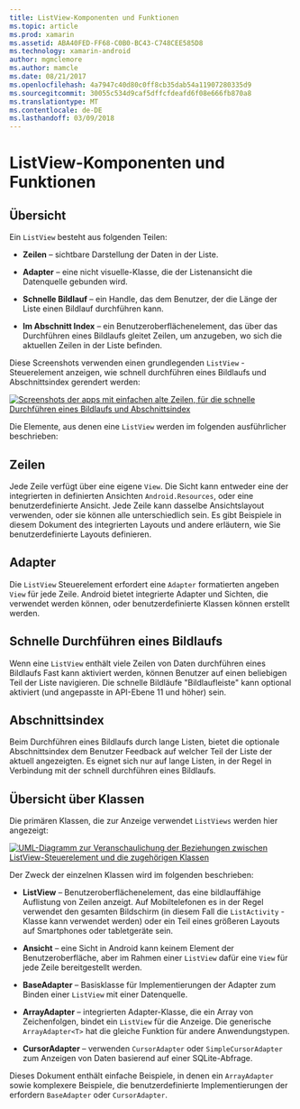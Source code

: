 ```yaml
---
title: ListView-Komponenten und Funktionen
ms.topic: article
ms.prod: xamarin
ms.assetid: ABA40FED-FF68-C0B0-BC43-C748CEE585D8
ms.technology: xamarin-android
author: mgmclemore
ms.author: mamcle
ms.date: 08/21/2017
ms.openlocfilehash: 4a7947c40d80c0ff8cb35dab54a11907280335d9
ms.sourcegitcommit: 30055c534d9caf5dffcfdeafd6f08e666fb870a8
ms.translationtype: MT
ms.contentlocale: de-DE
ms.lasthandoff: 03/09/2018
---
```

# <a name="listview-parts-and-functionality"></a>ListView-Komponenten und Funktionen


## <a name="overview"></a>Übersicht

Ein `ListView` besteht aus folgenden Teilen:

- **Zeilen** &ndash; sichtbare Darstellung der Daten in der Liste.

- **Adapter** &ndash; eine nicht visuelle-Klasse, die der Listenansicht die Datenquelle gebunden wird.

- **Schnelle Bildlauf** &ndash; ein Handle, das dem Benutzer, der die Länge der Liste einen Bildlauf durchführen kann.

- **Im Abschnitt Index** &ndash; ein Benutzeroberflächenelement, das über das Durchführen eines Bildlaufs gleitet Zeilen, um anzugeben, wo sich die aktuellen Zeilen in der Liste befinden.

Diese Screenshots verwenden einen grundlegenden `ListView` -Steuerelement anzeigen, wie schnell durchführen eines Bildlaufs und Abschnittsindex gerendert werden:

[![Screenshots der apps mit einfachen alte Zeilen, für die schnelle Durchführen eines Bildlaufs und Abschnittsindex](parts-and-functionality-images/listviewparts.png)](parts-and-functionality-images/listviewparts.png#lightbox)

Die Elemente, aus denen eine `ListView` werden im folgenden ausführlicher beschrieben:


## <a name="rows"></a>Zeilen

Jede Zeile verfügt über eine eigene `View`. Die Sicht kann entweder eine der integrierten in definierten Ansichten `Android.Resources`, oder eine benutzerdefinierte Ansicht. Jede Zeile kann dasselbe Ansichtslayout verwenden, oder sie können alle unterschiedlich sein. Es gibt Beispiele in diesem Dokument des integrierten Layouts und andere erläutern, wie Sie benutzerdefinierte Layouts definieren.


## <a name="adapter"></a>Adapter

Die `ListView` Steuerelement erfordert eine `Adapter` formatierten angeben `View` für jede Zeile. Android bietet integrierte Adapter und Sichten, die verwendet werden können, oder benutzerdefinierte Klassen können erstellt werden.


## <a name="fast-scrolling"></a>Schnelle Durchführen eines Bildlaufs

Wenn eine `ListView` enthält viele Zeilen von Daten durchführen eines Bildlaufs Fast kann aktiviert werden, können Benutzer auf einen beliebigen Teil der Liste navigieren. Die schnelle Bildläufe "Bildlaufleiste" kann optional aktiviert (und angepasste in API-Ebene 11 und höher) sein.


## <a name="section-index"></a>Abschnittsindex

Beim Durchführen eines Bildlaufs durch lange Listen, bietet die optionale Abschnittsindex dem Benutzer Feedback auf welcher Teil der Liste der aktuell angezeigten. Es eignet sich nur auf lange Listen, in der Regel in Verbindung mit der schnell durchführen eines Bildlaufs.


## <a name="classes-overview"></a>Übersicht über Klassen

Die primären Klassen, die zur Anzeige verwendet `ListViews` werden hier angezeigt:

[![UML-Diagramm zur Veranschaulichung der Beziehungen zwischen ListView-Steuerelement und die zugehörigen Klassen](parts-and-functionality-images/image2.png)](parts-and-functionality-images/image2.png#lightbox)

Der Zweck der einzelnen Klassen wird im folgenden beschrieben:

- **ListView** &ndash; Benutzeroberflächenelement, das eine bildlauffähige Auflistung von Zeilen anzeigt. Auf Mobiltelefonen es in der Regel verwendet den gesamten Bildschirm (in diesem Fall die `ListActivity` -Klasse kann verwendet werden) oder ein Teil eines größeren Layouts auf Smartphones oder tabletgeräte sein.

- **Ansicht** &ndash; eine Sicht in Android kann keinem Element der Benutzeroberfläche, aber im Rahmen einer `ListView` dafür eine `View` für jede Zeile bereitgestellt werden.

- **BaseAdapter** &ndash; Basisklasse für Implementierungen der Adapter zum Binden einer `ListView` mit einer Datenquelle.

- **ArrayAdapter** &ndash; integrierten Adapter-Klasse, die ein Array von Zeichenfolgen, bindet ein `ListView` für die Anzeige. Die generische `ArrayAdapter<T>` hat die gleiche Funktion für andere Anwendungstypen.

- **CursorAdapter** &ndash; verwenden `CursorAdapter` oder `SimpleCursorAdapter` zum Anzeigen von Daten basierend auf einer SQLite-Abfrage.

Dieses Dokument enthält einfache Beispiele, in denen ein `ArrayAdapter` sowie komplexere Beispiele, die benutzerdefinierte Implementierungen der erfordern `BaseAdapter` oder `CursorAdapter`.

